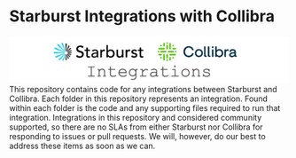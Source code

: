 # Starburst Integrations with Collibra
![starburst-collibra](https://github.com/starburstdata/starburst-collibra/blob/main/starburst-collibra-logo.png?raw=true)
This repository contains code for any integrations between Starburst and Collibra.  Each folder in this repository represents an integration.  Found within each folder is the code and any supporting files required to run that integration.  Integrations in this repository and considered community supported, so there are no SLAs from either Starburst nor Collibra for responding to issues or pull requests.  We will, however, do our best to address these items as soon as we can.


